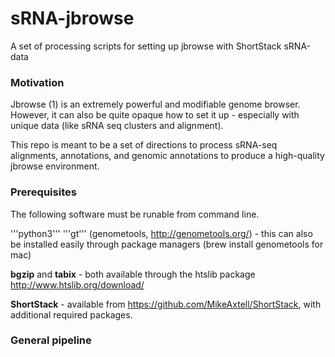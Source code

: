 # sRNA-jbrowse
 A set of processing scripts for setting up jbrowse with ShortStack sRNA-data


### Motivation

Jbrowse (1) is an extremely powerful and modifiable genome browser. However, it can also be quite opaque how to set it up - especially with unique data (like sRNA seq clusters and alignment).

This repo is meant to be a set of directions to process sRNA-seq alignments, annotations, and genomic annotations to produce a high-quality jbrowse environment.


### Prerequisites
The following software must be runable from command line.


'''python3'''
'''gt''' (genometools, http://genometools.org/) - this can also be installed easily through package managers (brew install genometools for mac)

**bgzip** and **tabix** - both available through the htslib package http://www.htslib.org/download/

**ShortStack** - available from https://github.com/MikeAxtell/ShortStack, with additional required packages.


### General pipeline






